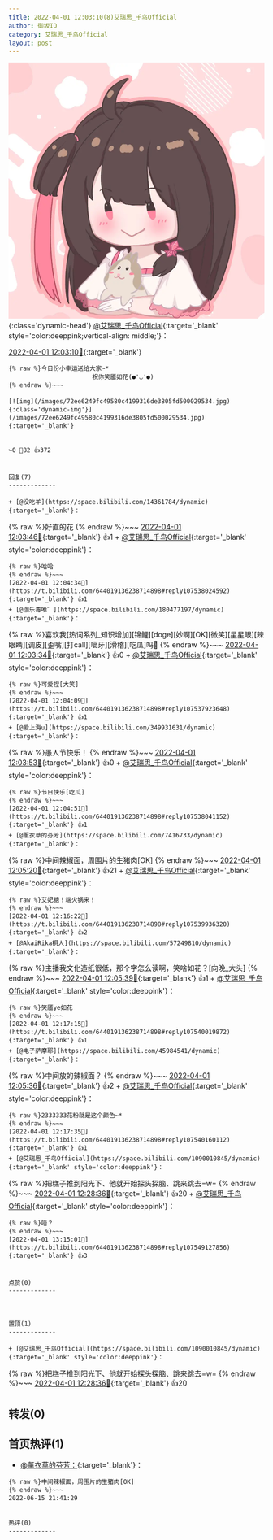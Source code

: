 ```yaml
---
title: 2022-04-01 12:03:10(8)艾瑞思_千鸟Official
author: 御坂IO
category: 艾瑞思_千鸟Official
layout: post
---
```


![img](/images/7e08840c56f251de28bdf766b647bd5fe9a5d50a.jpg){:class='dynamic-head'}
[@艾瑞思_千鸟Official](https://space.bilibili.com/1090010845/dynamic){:target='_blank' style='color:deeppink;vertical-align: middle;'}：

[2022-04-01 12:03:10🔗](https://t.bilibili.com/644019136238714898){:target='_blank'}

~~~
{% raw %}今日份小幸运送给大家~*
                       祝你笑靥如花(●'◡'●)
{% endraw %}~~~

[![img](/images/72ee6249fc49580c4199316de3805fd500029534.jpg){:class='dynamic-img'}](/images/72ee6249fc49580c4199316de3805fd500029534.jpg){:target='_blank'}


↪️0 💬82 👍372


回复(7)
-------------

+ [@没吃羊](https://space.bilibili.com/14361784/dynamic){:target='_blank'}：
~~~
{% raw %}好直的花
{% endraw %}~~~
[2022-04-01 12:03:46🔗](https://t.bilibili.com/644019136238714898#reply107537743648){:target='_blank'} 👍1
    + [@艾瑞思_千鸟Official](https://space.bilibili.com/1090010845/dynamic){:target='_blank' style='color:deeppink'}：
~~~
{% raw %}哈哈
{% endraw %}~~~
[2022-04-01 12:04:34🔗](https://t.bilibili.com/644019136238714898#reply107538024592){:target='_blank'} 👍1
+ [@珈乐毒唯゛](https://space.bilibili.com/180477197/dynamic){:target='_blank'}：
~~~
{% raw %}喜欢我[热词系列_知识增加][锦鲤][doge][妙啊][OK][微笑][星星眼][辣眼睛][调皮][歪嘴][打call][呲牙][滑稽][吃瓜]吗🥺
{% endraw %}~~~
[2022-04-01 12:03:34🔗](https://t.bilibili.com/644019136238714898#reply107537810960){:target='_blank'} 👍0
    + [@艾瑞思_千鸟Official](https://space.bilibili.com/1090010845/dynamic){:target='_blank' style='color:deeppink'}：
~~~
{% raw %}可爱捏[大笑]
{% endraw %}~~~
[2022-04-01 12:04:09🔗](https://t.bilibili.com/644019136238714898#reply107537923648){:target='_blank'} 👍1
+ [@爱上海u](https://space.bilibili.com/349931631/dynamic){:target='_blank'}：
~~~
{% raw %}愚人节快乐！
{% endraw %}~~~
[2022-04-01 12:03:53🔗](https://t.bilibili.com/644019136238714898#reply107537827456){:target='_blank'} 👍0
    + [@艾瑞思_千鸟Official](https://space.bilibili.com/1090010845/dynamic){:target='_blank' style='color:deeppink'}：
~~~
{% raw %}节日快乐[吃瓜]
{% endraw %}~~~
[2022-04-01 12:04:51🔗](https://t.bilibili.com/644019136238714898#reply107538041152){:target='_blank'} 👍1
+ [@薰衣草的芬芳](https://space.bilibili.com/7416733/dynamic){:target='_blank'}：
~~~
{% raw %}中间辣椒面，周围片的生猪肉[OK]
{% endraw %}~~~
[2022-04-01 12:05:20🔗](https://t.bilibili.com/644019136238714898#reply107537916656){:target='_blank'} 👍21
    + [@艾瑞思_千鸟Official](https://space.bilibili.com/1090010845/dynamic){:target='_blank' style='color:deeppink'}：
~~~
{% raw %}艾妃糖！端火锅来！
{% endraw %}~~~
[2022-04-01 12:16:22🔗](https://t.bilibili.com/644019136238714898#reply107539936320){:target='_blank'} 👍2
+ [@AkaiRika桐人](https://space.bilibili.com/57249810/dynamic){:target='_blank'}：
~~~
{% raw %}主播我文化造纸很低，那个字怎么读啊，笑啥如花？[向晚_大头]
{% endraw %}~~~
[2022-04-01 12:05:39🔗](https://t.bilibili.com/644019136238714898#reply107538094032){:target='_blank'} 👍1
    + [@艾瑞思_千鸟Official](https://space.bilibili.com/1090010845/dynamic){:target='_blank' style='color:deeppink'}：
~~~
{% raw %}笑靥ye如花
{% endraw %}~~~
[2022-04-01 12:17:15🔗](https://t.bilibili.com/644019136238714898#reply107540019872){:target='_blank'} 👍1
+ [@电子萨摩耶](https://space.bilibili.com/45984541/dynamic){:target='_blank'}：
~~~
{% raw %}中间放的辣椒面？
{% endraw %}~~~
[2022-04-01 12:05:36🔗](https://t.bilibili.com/644019136238714898#reply107538241008){:target='_blank'} 👍2
    + [@艾瑞思_千鸟Official](https://space.bilibili.com/1090010845/dynamic){:target='_blank' style='color:deeppink'}：
~~~
{% raw %}2333333花粉就是这个颜色~*
{% endraw %}~~~
[2022-04-01 12:17:35🔗](https://t.bilibili.com/644019136238714898#reply107540160112){:target='_blank'} 👍1
+ [@艾瑞思_千鸟Official](https://space.bilibili.com/1090010845/dynamic){:target='_blank' style='color:deeppink'}：
~~~
{% raw %}把糕子推到阳光下、他就开始探头探脑、跳来跳去=w=
{% endraw %}~~~
[2022-04-01 12:28:36🔗](https://t.bilibili.com/644019136238714898#reply107541941424){:target='_blank'} 👍20
    + [@艾瑞思_千鸟Official](https://space.bilibili.com/1090010845/dynamic){:target='_blank' style='color:deeppink'}：
~~~
{% raw %}唔？
{% endraw %}~~~
[2022-04-01 13:15:01🔗](https://t.bilibili.com/644019136238714898#reply107549127856){:target='_blank'} 👍3


点赞(0)
-------------



置顶(1)
-------------

+ [@艾瑞思_千鸟Official](https://space.bilibili.com/1090010845/dynamic){:target='_blank' style='color:deeppink'}：
~~~
{% raw %}把糕子推到阳光下、他就开始探头探脑、跳来跳去=w=
{% endraw %}~~~
[2022-04-01 12:28:36🔗](https://t.bilibili.com/644019136238714898#reply107541941424){:target='_blank'} 👍20


转发(0)
-------------



首页热评(1)
-------------

+ [@薰衣草的芬芳：](https://space.bilibili.com/7416733/dynamic){:target='_blank'}：
~~~
{% raw %}中间辣椒面，周围片的生猪肉[OK]
{% endraw %}~~~
2022-06-15 21:41:29


热评(0)
-------------



